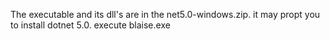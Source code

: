 The executable and its dll's are in the net5.0-windows.zip. it may propt you to install dotnet 5.0. execute blaise.exe
